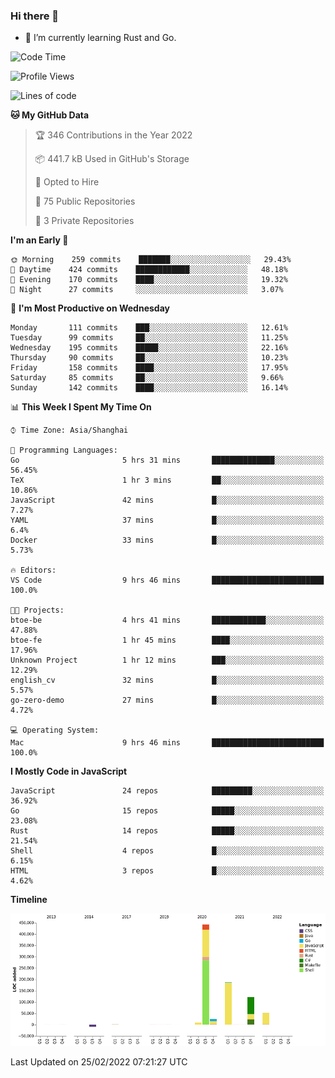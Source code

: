 ### Hi there 👋

- 🌱 I’m currently learning Rust and Go.

<!--START_SECTION:waka-->
![Code Time](http://img.shields.io/badge/Code%20Time-254%20hrs%2055%20mins-blue)

![Profile Views](http://img.shields.io/badge/Profile%20Views-0-blue)

![Lines of code](https://img.shields.io/badge/From%20Hello%20World%20I%27ve%20Written-834%20Thousand%20lines%20of%20code-blue)

**🐱 My GitHub Data** 

> 🏆 346 Contributions in the Year 2022
 > 
> 📦 441.7 kB Used in GitHub's Storage 
 > 
> 💼 Opted to Hire
 > 
> 📜 75 Public Repositories 
 > 
> 🔑 3 Private Repositories  
 > 
**I'm an Early 🐤** 

```text
🌞 Morning    259 commits    ███████░░░░░░░░░░░░░░░░░░   29.43% 
🌆 Daytime    424 commits    ████████████░░░░░░░░░░░░░   48.18% 
🌃 Evening    170 commits    ████░░░░░░░░░░░░░░░░░░░░░   19.32% 
🌙 Night      27 commits     ░░░░░░░░░░░░░░░░░░░░░░░░░   3.07%

```
📅 **I'm Most Productive on Wednesday** 

```text
Monday       111 commits    ███░░░░░░░░░░░░░░░░░░░░░░   12.61% 
Tuesday      99 commits     ██░░░░░░░░░░░░░░░░░░░░░░░   11.25% 
Wednesday    195 commits    █████░░░░░░░░░░░░░░░░░░░░   22.16% 
Thursday     90 commits     ██░░░░░░░░░░░░░░░░░░░░░░░   10.23% 
Friday       158 commits    ████░░░░░░░░░░░░░░░░░░░░░   17.95% 
Saturday     85 commits     ██░░░░░░░░░░░░░░░░░░░░░░░   9.66% 
Sunday       142 commits    ████░░░░░░░░░░░░░░░░░░░░░   16.14%

```


📊 **This Week I Spent My Time On** 

```text
⌚︎ Time Zone: Asia/Shanghai

💬 Programming Languages: 
Go                       5 hrs 31 mins       ██████████████░░░░░░░░░░░   56.45% 
TeX                      1 hr 3 mins         ██░░░░░░░░░░░░░░░░░░░░░░░   10.86% 
JavaScript               42 mins             █░░░░░░░░░░░░░░░░░░░░░░░░   7.27% 
YAML                     37 mins             █░░░░░░░░░░░░░░░░░░░░░░░░   6.4% 
Docker                   33 mins             █░░░░░░░░░░░░░░░░░░░░░░░░   5.73%

🔥 Editors: 
VS Code                  9 hrs 46 mins       █████████████████████████   100.0%

🐱‍💻 Projects: 
btoe-be                  4 hrs 41 mins       ████████████░░░░░░░░░░░░░   47.88% 
btoe-fe                  1 hr 45 mins        ████░░░░░░░░░░░░░░░░░░░░░   17.96% 
Unknown Project          1 hr 12 mins        ███░░░░░░░░░░░░░░░░░░░░░░   12.29% 
english_cv               32 mins             █░░░░░░░░░░░░░░░░░░░░░░░░   5.57% 
go-zero-demo             27 mins             █░░░░░░░░░░░░░░░░░░░░░░░░   4.72%

💻 Operating System: 
Mac                      9 hrs 46 mins       █████████████████████████   100.0%

```

**I Mostly Code in JavaScript** 

```text
JavaScript               24 repos            █████████░░░░░░░░░░░░░░░░   36.92% 
Go                       15 repos            █████░░░░░░░░░░░░░░░░░░░░   23.08% 
Rust                     14 repos            █████░░░░░░░░░░░░░░░░░░░░   21.54% 
Shell                    4 repos             █░░░░░░░░░░░░░░░░░░░░░░░░   6.15% 
HTML                     3 repos             █░░░░░░░░░░░░░░░░░░░░░░░░   4.62%

```


**Timeline**

![Chart not found](https://raw.githubusercontent.com/elton/elton/main/charts/bar_graph.png) 


 Last Updated on 25/02/2022 07:21:27 UTC
<!--END_SECTION:waka-->

<!--
**elton/elton** is a ✨ _special_ ✨ repository because its `README.md` (this file) appears on your GitHub profile.

Here are some ideas to get you started:

- 🔭 I’m currently working on ...
- 🌱 I’m currently learning ...
- 👯 I’m looking to collaborate on ...
- 🤔 I’m looking for help with ...
- 💬 Ask me about ...
- 📫 How to reach me: ...
- 😄 Pronouns: ...
- ⚡ Fun fact: ...
-->
